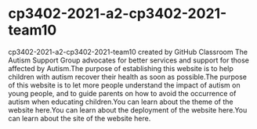 # cp3402-2021-a2-cp3402-2021-team10
cp3402-2021-a2-cp3402-2021-team10 created by GitHub Classroom
The Autism Support Group advocates for better services and support for those affected by Autism.The purpose of establishing this website is to help children with autism recover their health as soon as possible.The purpose of this website is to let more people understand the impact of autism on young people, and to guide parents on how to avoid the occurrence of autism when educating children.You can learn about the theme of the website here.You can learn about the deployment of the website here.You can learn about the site of the website here.
